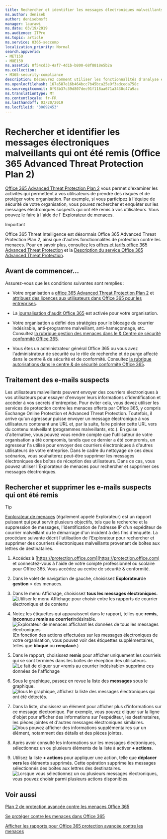 ```yaml
---
title: Rechercher et identifier les messages électroniques malveillants qui ont été remis (Office 365 Threat Intelligence)
ms.author: deniseb
author: denisebmsft
manager: laurawi
ms.date: 03/19/2019
ms.audience: ITPro
ms.topic: article
ms.service: O365-seccomp
localization_priority: Normal
search.appverid:
- MET150
- MOE150
ms.assetid: 8f54cd33-4af7-4d1b-b800-68f8818e5b2a
ms.collection:
- M365-security-compliance
description: Découvrez comment utiliser les fonctionnalités d'analyse et de réponse aux menaces pour rechercher et examiner des courriers électroniques malveillants.
ms.openlocfilehash: 167a587e16b464bcc7b45bca25e9f3adceda758c
ms.sourcegitcommit: 0f93b37c39d807dec91f118aa671a3430c47a9ac
ms.translationtype: MT
ms.contentlocale: fr-FR
ms.lasthandoff: 03/20/2019
ms.locfileid: "30692453"
---
```

# <a name="find-and-investigate-malicious-email-that-was-delivered-office-365-advanced-threat-protection-plan-2"></a>Rechercher et identifier les messages électroniques malveillants qui ont été remis (Office 365 Advanced Threat Protection Plan 2)

[Office 365 Advanced Threat Protection Plan 2](office-365-ti.md) vous permet d'examiner les activités qui permettent à vos utilisateurs de prendre des risques et de protéger votre organisation. Par exemple, si vous participez à l'équipe de sécurité de votre organisation, vous pouvez rechercher et enquêter sur les messages électroniques suspects qui ont été remis à vos utilisateurs. Vous pouvez le faire à l'aide de l' [Explorateur de menaces](get-started-with-ti.md#threat-explorer).
  
> [!IMPORTANT]
> Office 365 Threat Intelligence est désormais Office 365 Advanced Threat Protection Plan 2, ainsi que d'autres fonctionnalités de protection contre les menaces. Pour en savoir plus, consultez les [offres et tarifs office 365 Advanced Threat Protection](https://products.office.com/exchange/advance-threat-protection) et la [Description du service Office 365 Advanced Threat Protection](https://docs.microsoft.com/office365/servicedescriptions/office-365-advanced-threat-protection-service-description).
  
## <a name="before-you-begin"></a>Avant de commencer...

Assurez-vous que les conditions suivantes sont remplies :
  
- Votre organisation a [office 365 Advanced Threat Protection Plan 2](office-365-ti.md) et [attribuez des licences aux utilisateurs dans Office 365 pour les entreprises](https://support.office.com/article/997596b5-4173-4627-b915-36abac6786dc).
    
- La [journalisation d'audit Office 365](turn-audit-log-search-on-or-off.md) est activée pour votre organisation. 
    
- Votre organisation a défini des stratégies pour le blocage du courrier indésirable, anti-programme malveillant, anti-hameçonnage, etc. Consultez [la rubrique gestion des menaces dans le &amp; Centre de sécurité conformité Office 365](threat-management.md).
    
- Vous êtes un administrateur général Office 365 ou vous avez l'administrateur de sécurité ou le rôle de recherche et de purge affecté dans le centre &amp; de sécurité et de conformité. Consultez [la rubrique autorisations dans le centre &amp; de sécurité conformité Office 365](permissions-in-the-security-and-compliance-center.md).
    
## <a name="dealing-with-suspicious-emails"></a>Traitement des e-mails suspects

Les utilisateurs malveillants peuvent envoyer des courriers électroniques à vos utilisateurs pour essayer d'envoyer leurs informations d'identification et accéder à vos secrets d'entreprise. Pour éviter cela, vous devez utiliser les services de protection contre les menaces offerts par Office 365, y compris Exchange Online Protection et Advanced Threat Protection. Toutefois, il arrive qu'un agresseur puisse envoyer un message électronique à vos utilisateurs contenant une URL et, par la suite, faire pointer cette URL vers du contenu malveillant (programmes malveillants, etc.). En guise d'alternative, vous pouvez vous rendre compte que l'utilisateur de votre organisation a été compromis, tandis que ce dernier a été compromis, un agresseur l'a utilisé pour envoyer des courriers électroniques à d'autres utilisateurs de votre entreprise. Dans le cadre du nettoyage de ces deux scénarios, vous souhaiterez peut-être supprimer les messages électroniques des boîtes de réception des utilisateurs. Dans ce cas, vous pouvez utiliser l'Explorateur de menaces pour rechercher et supprimer ces messages électroniques.
  
## <a name="find-and-delete-suspicious-email-that-was-delivered"></a>Rechercher et supprimer les e-mails suspects qui ont été remis

> [!TIP]
> [Explorateur de menaces](get-started-with-ti.md#threat-explorer) (également appelé Explorateur) est un rapport puissant qui peut servir plusieurs objectifs, tels que la recherche et la suppression de messages, l'identification de l'adresse IP d'un expéditeur de courrier malveillant ou le démarrage d'un incident à des fins d'enquête. La procédure suivante décrit l'utilisation de l'Explorateur pour rechercher et supprimer des courriers électroniques malveillants provenant de boîtes aux lettres de destinataires. 
  
1. Accédez à [https://protection.office.com](https://protection.office.com) et connectez-vous à l'aide de votre compte professionnel ou scolaire pour Office 365. Vous accédez au centre de sécurité &amp; conformité. 
    
2. Dans le volet de navigation de gauche, choisissez **Explorateur**de **gestion** \> des menaces.
    
3. Dans le menu Affichage, choisissez **tous les messages électroniques**.<br/>![Utiliser le menu Affichage pour choisir entre les rapports de courrier électronique et de contenu](media/d39013ff-93b6-42f6-bee5-628895c251c2.png)
  
4. Notez les étiquettes qui apparaissent dans le rapport, telles que **remis**, **inconnu**ou **remis au courrier**indésirable.<br/>![Explorateur de menaces affichant les données de tous les messages électroniques](media/208826ed-a85e-446f-b276-b5fdc312fbcb.png)<br/>(En fonction des actions effectuées sur les messages électroniques de votre organisation, vous pouvez voir des étiquettes supplémentaires, telles que **bloqué** ou **remplacé**.)
    
5. Dans le rapport, choisissez **remis** pour afficher uniquement les courriels qui se sont terminés dans les boîtes de réception des utilisateurs.<br/>![Le fait de cliquer sur «remis au courrier indésirable» supprime ces données de l'affichage](media/e6fb2e47-461e-4f6f-8c65-c331bd858758.png)
  
6. Sous le graphique, passez en revue la liste des **messages** sous le graphique.<br/>![Sous le graphique, affichez la liste des messages électroniques qui ont été détectés.](media/dfb60590-1236-499d-97da-86c68621e2bc.png)
  
7. Dans la liste, choisissez un élément pour afficher plus d'informations sur ce message électronique. Par exemple, vous pouvez cliquer sur la ligne d'objet pour afficher des informations sur l'expéditeur, les destinataires, les pièces jointes et d'autres messages électroniques similaires.<br/>![Vous pouvez afficher des informations supplémentaires sur un élément, notamment des détails et des pièces jointes.](media/5a5707c3-d62a-4610-ae7b-900fff8708b2.png)
  
8. Après avoir consulté les informations sur les messages électroniques, sélectionnez un ou plusieurs éléments de la liste à activer **+ actions**.
    
9. Utilisez la liste **+ actions** pour appliquer une action, telle que **déplacer vers** les éléments supprimés. Cette opération supprime les messages sélectionnés des boîtes aux lettres des destinataires.<br/>![Lorsque vous sélectionnez un ou plusieurs messages électroniques, vous pouvez choisir parmi plusieurs actions disponibles.](media/ef12e10c-60a7-4f66-8f76-68d77ae26de1.png)
  
## <a name="related-topics"></a>Voir aussi

[Plan 2 de protection avancée contre les menaces Office 365](office-365-ti.md)
  
[Se protéger contre les menaces dans Office 365](protect-against-threats.md)
  
[Afficher les rapports pour Office 365 protection avancée contre les menaces](view-reports-for-atp.md)
  


